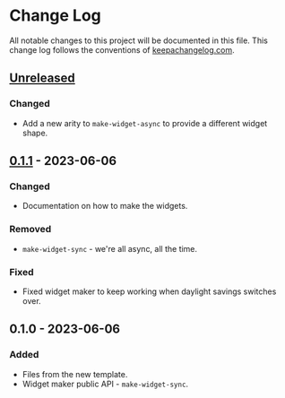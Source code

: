 # Change Log
All notable changes to this project will be documented in this file. This change log follows the conventions of [keepachangelog.com](http://keepachangelog.com/).

## [Unreleased]
### Changed
- Add a new arity to `make-widget-async` to provide a different widget shape.

## [0.1.1] - 2023-06-06
### Changed
- Documentation on how to make the widgets.

### Removed
- `make-widget-sync` - we're all async, all the time.

### Fixed
- Fixed widget maker to keep working when daylight savings switches over.

## 0.1.0 - 2023-06-06
### Added
- Files from the new template.
- Widget maker public API - `make-widget-sync`.

[Unreleased]: https://github.com/your-name/day14-caves/compare/0.1.1...HEAD
[0.1.1]: https://github.com/your-name/day14-caves/compare/0.1.0...0.1.1
